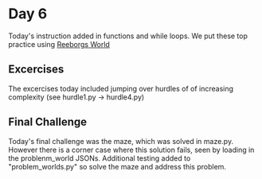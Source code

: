 # Day 6

Today's instruction added in functions and while loops. We put these top practice using [Reeborgs World](http://reeborg.ca)

## Excercises

The excercises today included jumping over hurdles of of increasing complexity (see hurdle1.py -> hurdle4.py)

## Final Challenge

Today's final challenge was the maze, which was solved in maze.py. However there is a corner case where this solution fails, seen by loading in the problenm_world JSONs. Additional testing added to "problem_worlds.py" so solve the maze and address this problem.
